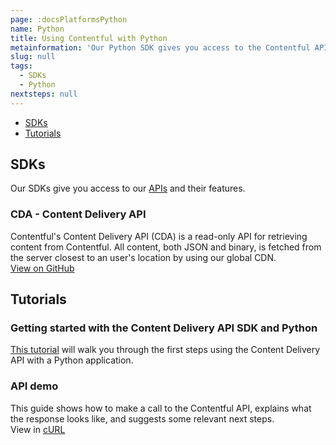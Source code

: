 ```yaml
---
page: :docsPlatformsPython
name: Python
title: Using Contentful with Python
metainformation: 'Our Python SDK gives you access to the Contentful APIs and their features.'
slug: null
tags:
  - SDKs
  - Python
nextsteps: null
---
```


-   [SDKs](#sdks)
-   [Tutorials](#tutorials)

## SDKs

Our SDKs give you access to our [APIs](/developers/docs/concepts/apis/) and their features.

### CDA - Content Delivery API

Contentful's Content Delivery API (CDA) is a read-only API for retrieving content from Contentful. All content, both JSON and binary, is fetched from the server closest to an user's location by using our global CDN.<br/>
[View on GitHub](https://github.com/contentful/contentful.py)

## Tutorials

### Getting started with the Content Delivery API SDK and Python

[This tutorial](/developers/docs/python/tutorials/getting-started-with-contentful-and-python/) will walk you through the first steps using the Content Delivery API with a Python application.

### API demo

This guide shows how to make a call to the Contentful API, explains what the response looks like, and suggests some relevant next steps.<br/>
View in [cURL](/developers/api-demo/curl/)
